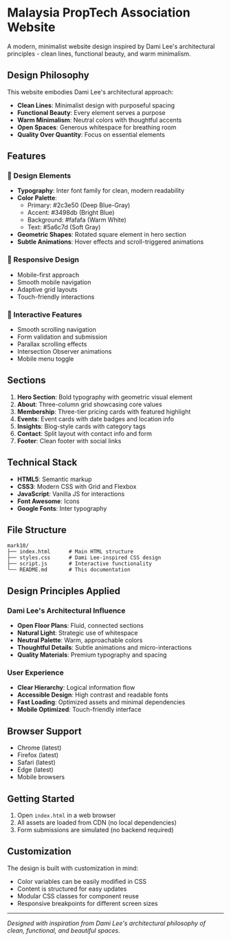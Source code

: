 # Malaysia PropTech Association Website

A modern, minimalist website design inspired by Dami Lee's architectural principles - clean lines, functional beauty, and warm minimalism.

## Design Philosophy

This website embodies Dami Lee's architectural approach:
- **Clean Lines**: Minimalist design with purposeful spacing
- **Functional Beauty**: Every element serves a purpose
- **Warm Minimalism**: Neutral colors with thoughtful accents
- **Open Spaces**: Generous whitespace for breathing room
- **Quality Over Quantity**: Focus on essential elements

## Features

### 🎨 Design Elements
- **Typography**: Inter font family for clean, modern readability
- **Color Palette**: 
  - Primary: #2c3e50 (Deep Blue-Gray)
  - Accent: #3498db (Bright Blue)
  - Background: #fafafa (Warm White)
  - Text: #5a6c7d (Soft Gray)
- **Geometric Shapes**: Rotated square element in hero section
- **Subtle Animations**: Hover effects and scroll-triggered animations

### 📱 Responsive Design
- Mobile-first approach
- Smooth mobile navigation
- Adaptive grid layouts
- Touch-friendly interactions

### 🚀 Interactive Features
- Smooth scrolling navigation
- Form validation and submission
- Parallax scrolling effects
- Intersection Observer animations
- Mobile menu toggle

## Sections

1. **Hero Section**: Bold typography with geometric visual element
2. **About**: Three-column grid showcasing core values
3. **Membership**: Three-tier pricing cards with featured highlight
4. **Events**: Event cards with date badges and location info
5. **Insights**: Blog-style cards with category tags
6. **Contact**: Split layout with contact info and form
7. **Footer**: Clean footer with social links

## Technical Stack

- **HTML5**: Semantic markup
- **CSS3**: Modern CSS with Grid and Flexbox
- **JavaScript**: Vanilla JS for interactions
- **Font Awesome**: Icons
- **Google Fonts**: Inter typography

## File Structure

```
mark10/
├── index.html      # Main HTML structure
├── styles.css      # Dami Lee-inspired CSS design
├── script.js       # Interactive functionality
└── README.md       # This documentation
```

## Design Principles Applied

### Dami Lee's Architectural Influence
- **Open Floor Plans**: Fluid, connected sections
- **Natural Light**: Strategic use of whitespace
- **Neutral Palette**: Warm, approachable colors
- **Thoughtful Details**: Subtle animations and micro-interactions
- **Quality Materials**: Premium typography and spacing

### User Experience
- **Clear Hierarchy**: Logical information flow
- **Accessible Design**: High contrast and readable fonts
- **Fast Loading**: Optimized assets and minimal dependencies
- **Mobile Optimized**: Touch-friendly interface

## Browser Support

- Chrome (latest)
- Firefox (latest)
- Safari (latest)
- Edge (latest)
- Mobile browsers

## Getting Started

1. Open `index.html` in a web browser
2. All assets are loaded from CDN (no local dependencies)
3. Form submissions are simulated (no backend required)

## Customization

The design is built with customization in mind:
- Color variables can be easily modified in CSS
- Content is structured for easy updates
- Modular CSS classes for component reuse
- Responsive breakpoints for different screen sizes

---

*Designed with inspiration from Dami Lee's architectural philosophy of clean, functional, and beautiful spaces.*
